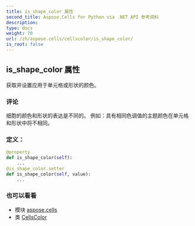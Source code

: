 ```yaml
---
title: is_shape_color 属性
second_title: Aspose.Cells for Python via .NET API 参考资料
description:
type: docs
weight: 70
url: /zh/aspose.cells/cellscolor/is_shape_color/
is_root: false
---
```

## is_shape_color 属性

获取并设置应用于单元格或形状的颜色。

### 评论

细胞的颜色和形状的表达是不同的。
例如：具有相同色调值的主题颜色在单元格和形状中将不相同。
### 定义：
```python
@property
def is_shape_color(self):
    ...
@is_shape_color.setter
def is_shape_color(self, value):
    ...
```

### 也可以看看
* 模块 [aspose.cells](../../)
* 类 [CellsColor](/cells/python-net/zh/aspose.cells/cellscolor)

